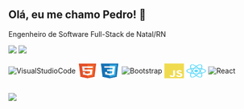 ## Olá, eu me chamo Pedro! 👋

Engenheiro de Software Full-Stack de Natal/RN

<div>
<img height="150em" src="https://github-readme-stats.vercel.app/api?username=pedrogrca&theme=react&show_icons=true&hide_border=true&count_private=true">
<img height="150em" src="https://github-readme-stats.vercel.app/api/top-langs/?username=pedrogrca&theme=react&show_icons=true&hide_border=true&layout=compact">
</div>

<div style="display: inline_block"><br>
  <img align="center" alt="VisualStudioCode" height="30" width="40" src="https://cdn.jsdelivr.net/gh/devicons/devicon@latest/icons/vscode/vscode-original.svg" />
  <img align="center" alt="HTML" height="30" width="40" src="https://raw.githubusercontent.com/devicons/devicon/master/icons/html5/html5-original.svg">
  <img align="center" alt="CSS" height="30" width="40" src="https://raw.githubusercontent.com/devicons/devicon/master/icons/css3/css3-original.svg">
  <img align="center" alt="Bootstrap" height="30" width="40" src="https://cdn.jsdelivr.net/gh/devicons/devicon@latest/icons/bootstrap/bootstrap-original.svg" />
  <img align="center" alt="JavaScript" height="30" width="40" src="https://raw.githubusercontent.com/devicons/devicon/master/icons/javascript/javascript-plain.svg">
  <img align="center" alt="React" height="30" width="40" src="https://raw.githubusercontent.com/devicons/devicon/master/icons/react/react-original.svg">
  <img align="center" alt="React" height="30" width="40" src="https://cdn.jsdelivr.net/gh/devicons/devicon@latest/icons/mongodb/mongodb-original.svg" />
</div>
  
  ##
 
<div> 

  <a href="https://www.linkedin.com/in/pedrogrca/" target="_blank"><img src="https://img.shields.io/badge/-LinkedIn-%230077B5?style=for-the-badge&logo=linkedin&logoColor=white" target="_blank"></a> 
  
</div>
